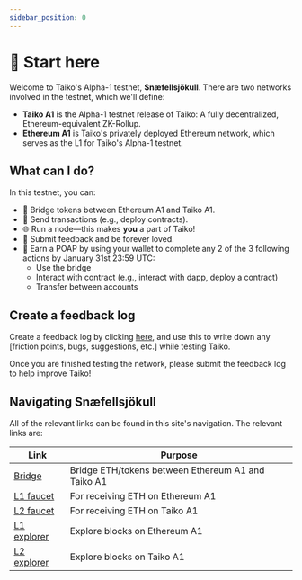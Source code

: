 ```yaml
---
sidebar_position: 0
---
```


# 👋 Start here

Welcome to Taiko's Alpha-1 testnet, **Snæfellsjökull**. There are two networks involved in the testnet, which we'll define:

- **Taiko A1** is the Alpha-1 testnet release of Taiko: A fully decentralized, Ethereum-equivalent ZK-Rollup.
- **Ethereum A1** is Taiko's privately deployed Ethereum network, which serves as the L1 for Taiko's Alpha-1 testnet.

## What can I do?

In this testnet, you can:

- 🌉 Bridge tokens between Ethereum A1 and Taiko A1.
- 🤝 Send transactions (e.g., deploy contracts).
- 🌐 Run a node—this makes **you** a part of Taiko!
- 📝 Submit feedback and be forever loved.
- 🥇 Earn a POAP by using your wallet to complete any 2 of the 3 following actions by January 31st 23:59 UTC:
  - Use the bridge
  - Interact with contract (e.g., interact with dapp, deploy a contract)
  - Transfer between accounts

## Create a feedback log

Create a feedback log by clicking [here](https://github.com/orgs/taikoxyz/discussions/new?category=feedback&title=Testnet%20feedback%20form&body=%23+Friction+log%0D%0A-+TODO%0D%0A%0D%0A%23+Other+notes%0D%0A-+TODO%0D%0A), and use this to write down any [friction points, bugs, suggestions, etc.] while testing Taiko.

Once you are finished testing the network, please submit the feedback log to help improve Taiko!

## Navigating Snæfellsjökull

All of the relevant links can be found in this site's navigation. The relevant links are:

| Link                                            | Purpose                                            |
| ----------------------------------------------- | -------------------------------------------------- |
| [Bridge](https://bridge.a1.taiko.xyz/)          | Bridge ETH/tokens between Ethereum A1 and Taiko A1 |
| [L1 faucet](https://l1faucet.a1.taiko.xyz/)     | For receiving ETH on Ethereum A1                   |
| [L2 faucet](https://l2faucet.a1.taiko.xyz/)     | For receiving ETH on Taiko A1                      |
| [L1 explorer](https://l1explorer.a1.taiko.xyz/) | Explore blocks on Ethereum A1                      |
| [L2 explorer](https://l2explorer.a1.taiko.xyz/) | Explore blocks on Taiko A1                         |
